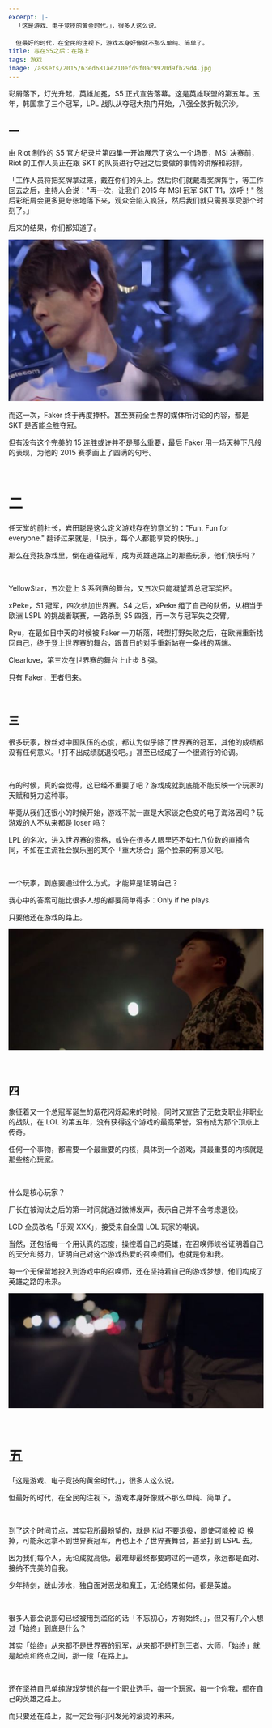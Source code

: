 ```yaml
---
excerpt: |-
  「这是游戏、电子竞技的黄金时代。」，很多人这么说。

  但最好的时代，在全民的注视下，游戏本身好像就不那么单纯、简单了。
title: 写在S5之后：在路上
tags: 游戏
image: /assets/2015/63ed681ae210efd9f0ac9920d9fb29d4.jpg
---
```


彩屑落下，灯光升起，英雄加冕，S5 正式宣告落幕。这是英雄联盟的第五年。五年，韩国拿了三个冠军，LPL 战队从夺冠大热门开始，八强全数折戟沉沙。

## 一

由 Riot 制作的 S5 官方纪录片第四集一开始展示了这么一个场景，MSI 决赛前，Riot 的工作人员正在跟 SKT 的队员进行夺冠之后要做的事情的讲解和彩排。

「工作人员将把奖牌拿过来，戴在你们的头上。然后你们就戴着奖牌挥手，等工作回去之后，主持人会说："再一次，让我们 2015 年 MSI 冠军 SKT T1，欢呼！" 然后彩纸屑会更多更夸张地落下来，观众会陷入疯狂，然后我们就只需要享受那个时刻了。」

后来的结果，你们都知道了。

![](/assets/2015/14ec3a075f6c92eeab457eb931e3007a.jpg)

而这一次，Faker 终于再度捧杯。甚至赛前全世界的媒体所讨论的内容，都是 SKT 是否能全胜夺冠。

但有没有这个完美的 15 连胜或许并不是那么重要，最后 Faker 用一场天神下凡般的表现，为他的 2015 赛季画上了圆满的句号。

<br>

# 二

任天堂的前社长，岩田聪是这么定义游戏存在的意义的："Fun. Fun for everyone." 翻译过来就是，「快乐，每个人都能享受的快乐。」

那么在竞技游戏里，倒在通往冠军，成为英雄道路上的那些玩家，他们快乐吗？

<br>

YellowStar，五次登上 S 系列赛的舞台，又五次只能凝望着总冠军奖杯。

xPeke，S1 冠军，四次参加世界赛。S4 之后，xPeke 组了自己的队伍，从相当于欧洲 LSPL 的挑战者联赛，一路杀到 S5 四强，再一次与冠军失之交臂。

Ryu，在最如日中天的时候被 Faker 一刀斩落，转型打野失败之后，在欧洲重新找回自己，终于登上世界赛的舞台，跟昔日的对手重新站在一条线的两端。

Clearlove，第三次在世界赛的舞台上止步 8 强。

只有 Faker，王者归来。

<br>

## 三

很多玩家，粉丝对中国队伍的态度，都认为似乎除了世界赛的冠军，其他的成绩都没有任何意义。「打不出成绩就退役吧。」甚至已经成了一个很流行的论调。

<br>

有的时候，真的会觉得，这已经不重要了吧？游戏成就到底能不能反映一个玩家的天赋和努力这种事。

毕竟从我们还很小的时候开始，游戏不就一直是大家谈之色变的电子海洛因吗？玩游戏的人不从来都是 loser 吗？

LPL 的名次，进入世界赛的资格，或许在很多人眼里还不如七八位数的直播合同，不如在主流社会娱乐圈的某个「重大场合」露个脸来的有意义吧。

<br>

一个玩家，到底要通过什么方式，才能算是证明自己？

我心中的答案可能比很多人想的都要简单得多：Only if he plays.

只要他还在游戏的路上。

![](/assets/2015/bd45fb6e1c76b84e35bc720b338dd73f.jpg)

<br>

## 四

象征着又一个总冠军诞生的烟花闪烁起来的时候，同时又宣告了无数支职业非职业的战队，在 LOL 的第五年，没有获得这个游戏的最高荣誉，没有成为那个顶点上传奇。

任何一个事物，都需要一个最重要的内核，具体到一个游戏，其最重要的内核就是那些核心玩家。

<br>

什么是核心玩家？

厂长在被淘汰之后的第一时间就通过微博发声，表示自己并不会考虑退役。

LGD 全员改名「乐观 XXX」，接受来自全国 LOL 玩家的嘲讽。

当然，还包括每一个用认真的态度，操控着自己的英雄，在召唤师峡谷证明着自己的天分和努力，证明自己对这个游戏热爱的召唤师们，也就是你和我。

每一个无保留地投入到游戏中的召唤师，还在坚持着自己的游戏梦想，他们构成了英雄之路的未来。

![](/assets/2015/e6aefcaee8ae2d8ae0598fb1bfbffb21.jpg)

<br>

# 五

「这是游戏、电子竞技的黄金时代。」，很多人这么说。

但最好的时代，在全民的注视下，游戏本身好像就不那么单纯、简单了。

<br>

到了这个时间节点，其实我所最盼望的，就是 Kid 不要退役，即使可能被 iG 换掉，可能永远拿不到世界赛冠军，再也上不了世界赛舞台，甚至打到 LSPL 去。

因为我们每个人，无论成就高低，最难却最终都要跨过的一道坎，永远都是面对、接纳不完美的自我。

少年持剑，跋山涉水，独自面对恶龙和魔王，无论结果如何，都是英雄。

<br>

很多人都会说那句已经被用到滥俗的话「不忘初心，方得始终。」，但又有几个人想过「始终」到底是什么？

其实「始终」从来都不是世界赛的冠军，从来都不是打到王者、大师，「始终」就是起点和终点之间，那一段「在路上」。

<br>

还在坚持自己单纯游戏梦想的每一个职业选手，每一个玩家，每一个你我，都在自己的英雄之路上。

而只要还在路上，就一定会有闪闪发光的滚烫的未来。

